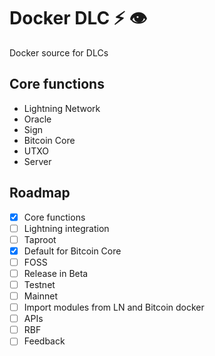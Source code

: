 # Docker DLC ⚡ 👁️

Docker source for DLCs

## Core functions

- Lightning Network
- Oracle
- Sign
- Bitcoin Core
- UTXO
- Server

## Roadmap

- [x] Core functions
- [ ] Lightning integration
- [ ] Taproot
- [x] Default for Bitcoin Core
- [ ] FOSS
- [ ] Release in Beta
- [ ] Testnet
- [ ] Mainnet
- [ ] Import modules from LN and Bitcoin docker
- [ ] APIs
- [ ] RBF
- [ ] Feedback 
